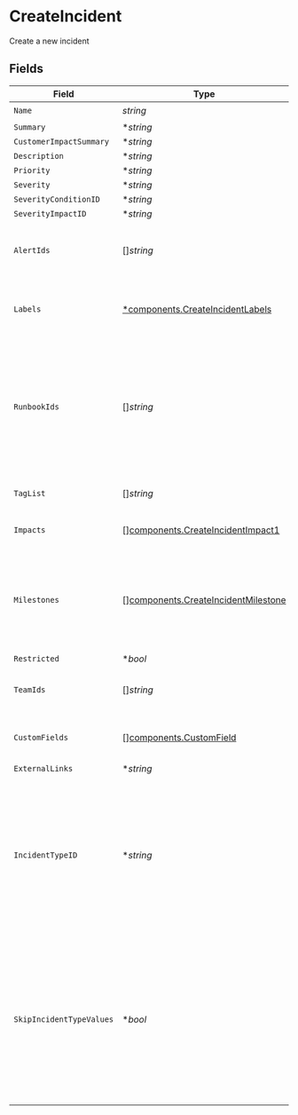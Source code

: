 # CreateIncident

Create a new incident


## Fields

| Field                                                                                                                                                                          | Type                                                                                                                                                                           | Required                                                                                                                                                                       | Description                                                                                                                                                                    |
| ------------------------------------------------------------------------------------------------------------------------------------------------------------------------------ | ------------------------------------------------------------------------------------------------------------------------------------------------------------------------------ | ------------------------------------------------------------------------------------------------------------------------------------------------------------------------------ | ------------------------------------------------------------------------------------------------------------------------------------------------------------------------------ |
| `Name`                                                                                                                                                                         | *string*                                                                                                                                                                       | :heavy_check_mark:                                                                                                                                                             | N/A                                                                                                                                                                            |
| `Summary`                                                                                                                                                                      | **string*                                                                                                                                                                      | :heavy_minus_sign:                                                                                                                                                             | N/A                                                                                                                                                                            |
| `CustomerImpactSummary`                                                                                                                                                        | **string*                                                                                                                                                                      | :heavy_minus_sign:                                                                                                                                                             | N/A                                                                                                                                                                            |
| `Description`                                                                                                                                                                  | **string*                                                                                                                                                                      | :heavy_minus_sign:                                                                                                                                                             | N/A                                                                                                                                                                            |
| `Priority`                                                                                                                                                                     | **string*                                                                                                                                                                      | :heavy_minus_sign:                                                                                                                                                             | N/A                                                                                                                                                                            |
| `Severity`                                                                                                                                                                     | **string*                                                                                                                                                                      | :heavy_minus_sign:                                                                                                                                                             | N/A                                                                                                                                                                            |
| `SeverityConditionID`                                                                                                                                                          | **string*                                                                                                                                                                      | :heavy_minus_sign:                                                                                                                                                             | N/A                                                                                                                                                                            |
| `SeverityImpactID`                                                                                                                                                             | **string*                                                                                                                                                                      | :heavy_minus_sign:                                                                                                                                                             | N/A                                                                                                                                                                            |
| `AlertIds`                                                                                                                                                                     | []*string*                                                                                                                                                                     | :heavy_minus_sign:                                                                                                                                                             | List of alert IDs that this incident should be associated to                                                                                                                   |
| `Labels`                                                                                                                                                                       | [*components.CreateIncidentLabels](../../models/components/createincidentlabels.md)                                                                                            | :heavy_minus_sign:                                                                                                                                                             | Key:value pairs to track custom data for the incident                                                                                                                          |
| `RunbookIds`                                                                                                                                                                   | []*string*                                                                                                                                                                     | :heavy_minus_sign:                                                                                                                                                             | List of ids of Runbooks to attach to this incident. Foregoes any conditions these Runbooks may have guarding automatic attachment.                                             |
| `TagList`                                                                                                                                                                      | []*string*                                                                                                                                                                     | :heavy_minus_sign:                                                                                                                                                             | List of tags for the incident                                                                                                                                                  |
| `Impacts`                                                                                                                                                                      | [][components.CreateIncidentImpact1](../../models/components/createincidentimpact1.md)                                                                                         | :heavy_minus_sign:                                                                                                                                                             | An array of impacted infrastructure                                                                                                                                            |
| `Milestones`                                                                                                                                                                   | [][components.CreateIncidentMilestone](../../models/components/createincidentmilestone.md)                                                                                     | :heavy_minus_sign:                                                                                                                                                             | An array of milestones to set on an incident. This can be used to create an already-resolved incident.                                                                         |
| `Restricted`                                                                                                                                                                   | **bool*                                                                                                                                                                        | :heavy_minus_sign:                                                                                                                                                             | N/A                                                                                                                                                                            |
| `TeamIds`                                                                                                                                                                      | []*string*                                                                                                                                                                     | :heavy_minus_sign:                                                                                                                                                             | IDs of teams you wish to assign to this incident.                                                                                                                              |
| `CustomFields`                                                                                                                                                                 | [][components.CustomField](../../models/components/customfield.md)                                                                                                             | :heavy_minus_sign:                                                                                                                                                             | An array of custom fields to set on the incident.                                                                                                                              |
| `ExternalLinks`                                                                                                                                                                | **string*                                                                                                                                                                      | :heavy_minus_sign:                                                                                                                                                             | N/A                                                                                                                                                                            |
| `IncidentTypeID`                                                                                                                                                               | **string*                                                                                                                                                                      | :heavy_minus_sign:                                                                                                                                                             | The ID of the incident type. This will copy values from the incident type (if any) unless they are being overridden via parameters in this request.                            |
| `SkipIncidentTypeValues`                                                                                                                                                       | **bool*                                                                                                                                                                        | :heavy_minus_sign:                                                                                                                                                             | If true, the incident type values will not be copied to the incident. This is useful when creating an incident from an incident type, but you want to set the values manually. |